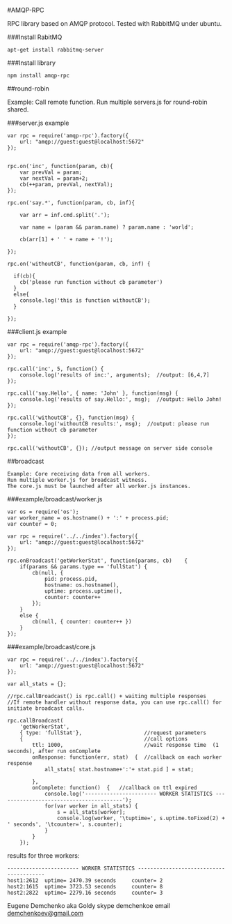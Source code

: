
#AMQP-RPC

RPC library based on AMQP protocol.
Tested with RabbitMQ under ubuntu.


###Install RabitMQ

    apt-get install rabbitmq-server

###Install library

    npm install amqp-rpc

##round-robin

Example: Call remote function.
Run multiple servers.js for round-robin shared.


###server.js example

    var rpc = require('amqp-rpc').factory({
        url: "amqp://guest:guest@localhost:5672"
    });


    rpc.on('inc', function(param, cb){
        var prevVal = param;
        var nextVal = param+2;
        cb(++param, prevVal, nextVal);
    });

    rpc.on('say.*', function(param, cb, inf){

        var arr = inf.cmd.split('.');

        var name = (param && param.name) ? param.name : 'world';

        cb(arr[1] + ' ' + name + '!');

    });

    rpc.on('withoutCB', function(param, cb, inf) {

      if(cb){
        cb('please run function without cb parameter')
      }
      else{
        console.log('this is function withoutCB');
      }

    });



###client.js example

    var rpc = require('amqp-rpc').factory({
        url: "amqp://guest:guest@localhost:5672"
    });

    rpc.call('inc', 5, function() {
        console.log('results of inc:', arguments);  //output: [6,4,7]
    });

    rpc.call('say.Hello', { name: 'John' }, function(msg) {
        console.log('results of say.Hello:', msg);  //output: Hello John!
    });

    rpc.call('withoutCB', {}, function(msg) {
        console.log('withoutCB results:', msg);  //output: please run function without cb parameter
    });

    rpc.call('withoutCB', {}); //output message on server side console


##broadcast

    Example: Core receiving data from all workers.
    Run multiple worker.js for broadcast witness.
    The core.js must be launched after all worker.js instances.

###example/broadcast/worker.js

    var os = require('os');
    var worker_name = os.hostname() + ':' + process.pid;
    var counter = 0;

    var rpc = require('../../index').factory({
        url: "amqp://guest:guest@localhost:5672"
    });

    rpc.onBroadcast('getWorkerStat', function(params, cb)    {
        if(params && params.type == 'fullStat') {
            cb(null, {
                pid: process.pid,
                hostname: os.hostname(),
                uptime: process.uptime(),
                counter: counter++
            });
        }
        else {
            cb(null, { counter: counter++ })
        }
    });

###example/broadcast/core.js

    var rpc = require('../../index').factory({
        url: "amqp://guest:guest@localhost:5672"
    });

    var all_stats = {};

    //rpc.callBroadcast() is rpc.call() + waiting multiple responses
    //If remote handler without response data, you can use rpc.call() for initiate broadcast calls.

    rpc.callBroadcast(
        'getWorkerStat',
        { type: 'fullStat'},                    //request parameters
        {                                       //call options
            ttl: 1000,                          //wait response time  (1 seconds), after run onComplete
            onResponse: function(err, stat)  {  //callback on each worker response
                all_stats[ stat.hostname+':'+ stat.pid ] = stat;

            },
            onComplete: function()  {   //callback on ttl expired
                console.log('----------------------- WORKER STATISTICS ----------------------------------------');
                for(var worker in all_stats) {
                    s = all_stats[worker];
                    console.log(worker, '\tuptime=', s.uptime.toFixed(2) + ' seconds', '\tcounter=', s.counter);
                }
            }
        });


results for three workers:

    ----------------------- WORKER STATISTICS ----------------------------------------
    host1:2612 	uptime= 2470.39 seconds 	counter= 2
    host2:1615 	uptime= 3723.53 seconds 	counter= 8
    host2:2822 	uptime= 2279.16 seconds 	counter= 3

Eugene Demchenko aka Goldy skype demchenkoe email demchenkoev@gmail.com

